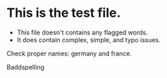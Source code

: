 # This is the test file.

- This file doesn't contains any flagged words.
- It does contain complex, simple, and typo issues.

Check proper names: germany and france.

Baddspelling
